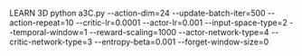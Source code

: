 

LEARN 3D 
python a3C.py --action-dim=24 --update-batch-iter=500 --action-repeat=10 --critic-lr=0.0001 --actor-lr=0.001 --input-space-type=2 --temporal-window=1 --reward-scaling=1000 --actor-network-type=4 --critic-network-type=3 --entropy-beta=0.001 --forget-window-size=0
